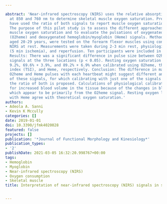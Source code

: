 ---
abstract: 'Near-infrared spectroscopy (NIRS) uses the relative absorption of light
  at 850 and 760 nm to determine skeletal muscle oxygen saturation. Previous studies
  have used the ratio of both signals to report muscle oxygen saturation. Purpose:
  The purpose of this pilot study is to assess the different approaches used to represent
  muscle oxygen saturation and to evaluate the pulsations of oxygenated hemoglobin/myoglobin
  (O2heme) and deoxygenated hemoglobin/myoglobin (Heme) signals. Method: Twelve participants,
  aged 20-29 years, were tested on the forearm flexor muscles using continuous-wave
  NIRS at rest. Measurements were taken during 2-3 min rest, physiological calibration
  (5 min ischemia), and reperfusion. Ten participants were included in the study analysis.
  Results: There was a significant difference in pulse size between O2heme and Heme
  signals at the three locations (p < 0.05). Resting oxygen saturation was 58.8% +
  9.2%, 69.6% + 3.9%, and 89.2% + 6.9% when calibrated using O2heme, the tissue oxygenation/saturation
  index (TSI), and Heme, respectively. Conclusion: The difference in magnitude of
  O2heme and Heme pulses with each heartbeat might suggest different anatomical locations
  of these signals, for which calibrating with just one of the signals instead of
  the ratio of both is proposed. Calculations of physiological calibration must account
  for increased blood volume in the tissue because of the changes in blood volume,
  which appear to be primarily from the O2heme signal. Resting oxygen levels calibrated
  with Heme agree with theoretical oxygen saturation.'
authors:
- Adeola A. Sanni
- Kevin K Mccully
categories: []
date: 2019-01-01
doi: 10.3390/jfmk4020028
featured: false
projects: []
publication: '*Journal of Functional Morphology and Kinesiology*'
publication_types:
- '2'
publishDate: 2021-03-05 16:32:20.998767+00:00
tags:
- Hemoglobin
- Myoglobin
- Near-infrared spectroscopy (NIRS)
- Oxygen consumption
- Skeletal muscle
title: Interpretation of near-infrared spectroscopy (NIRS) signals in skeletal muscle

---
